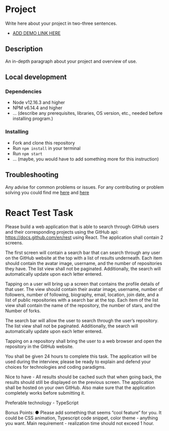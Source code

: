 # Project

Write here about your project in two-three sentences.
- [ADD DEMO LINK HERE]()

## Description

An in-depth paragraph about your project and overview of use.

## Local development

### Dependencies
* Node v12.16.3 and higher
* NPM v6.14.4 and higher
* ... (describe any prerequisites, libraries, OS version, etc., needed before installing program.)


### Installing
* Fork and clone this repository
* Run `npm install` in your terminal
* Run `npm start`
* ... (maybe, you would have to add something more for this instruction)

## Troubleshooting

Any advise for common problems or issues.
For any contributing or problem solving you could find me [here]() and [here]()

# React Test Task

Please build a web application that is able to search through GitHub users and their corresponding projects using the GitHub api: https://docs.github.com/en/rest using React. The application shall contain 2 screens.

The first screen will contain a search bar that can search through any user on the GitHub website at the top with a list of results underneath.  Each item should contain the avatar image, username, and the number of repositories they have.  The list view shall not be paginated.  Additionally, the search will automatically update upon each letter entered.

Tapping on a user will bring up a screen that contains the profile details of that user.  The view should contain their avatar image, username, number of followers, number of following, biography, email, location, join date, and a list of public repositories with a search bar at the top. Each item of the list view shall contain the name of the repository, the number of stars, and the Number of forks.

The search bar will allow the user to search through the user’s repository. The list view shall not be paginated. Additionally, the search will automatically update upon each letter entered.

Tapping on a repository shall bring the user to a web browser and open the repository in the GitHub website.

You shall be given 24 hours to complete this task.
The application will be used during the interview, please be ready to explain and defend your choices for technologies and coding paradigms.

Nice to have - All results should be cached such that when going back, the results should still be displayed on the previous screen.
The application shall be hosted on your own GitHub.
Also make sure that the application completely works before submitting it.

Preferable technology - TypeScript

Bonus Points:
● Please add something that seems “cool feature” for you. It could be CSS animation, Typescript code snippet, color theme - anything you want. Main requirement - realization time should not exceed 1 hour.



